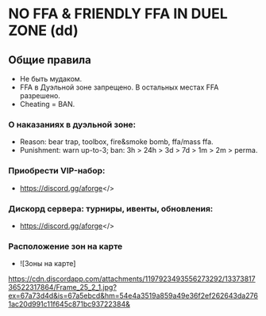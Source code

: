 # **NO FFA & FRIENDLY FFA IN DUEL ZONE (dd)**

## **Общие правила**
- Не быть мудаком.
- FFA в Дуэльной зоне запрещено. В остальных местах FFA разрешено.
- Cheating = BAN.

### **О наказаниях в дуэльной зоне:**
- Reason: bear trap, toolbox, fire&smoke bomb, ffa/mass ffa.
- Punishment: warn up-to-3; ban: 3h > 24h > 3d > 7d > 1m > 2m > perma.

### Приобрести VIP-набор:
- <a id="Перейти в дискорд сообщества">https://discord.gg/aforge</>

### Дискорд сервера: турниры, ивенты, обновления:
- <a id="Adamantium FORGE">https://discord.gg/aforge</>

### Расположение зон на карте
- ![Зоны на карте]

https://cdn.discordapp.com/attachments/1197923493556273292/1337381736522317864/Frame_25_2_1.jpg?ex=67a73d4d&is=67a5ebcd&hm=54e4a3519a859a49e36f2ef262643da2761ac20d991c11f645c871bc93722384&

